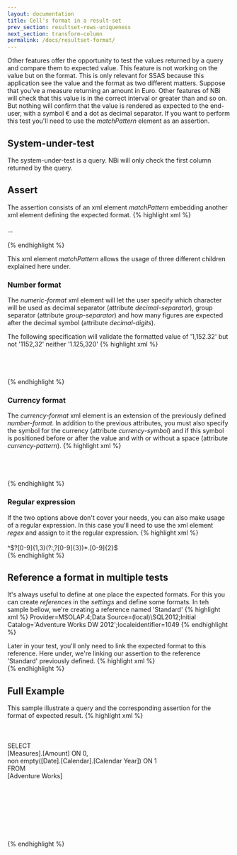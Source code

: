 ```yaml
---
layout: documentation
title: Cell's format in a result-set
prev_section: resultset-rows-uniqueness
next_section: transform-column
permalink: /docs/resultset-format/
---
```

Other features offer the opportunity to test the values returned by a query and compare them to expected value. This feature is not working on the value but on the format. This is only relevant for SSAS because this application see the value and the format as two different matters.
Suppose that you've a measure returning an amount in Euro. Other features of NBi will check that this value is in the correct interval or greater than and so on. But nothing will confirm that the value is rendered as expected to the end-user, with a symbol € and a dot as decimal separator. If you want to perform this test you'll need to use the _matchPattern_ element as an assertion.

## System-under-test

The system-under-test is a query. NBi will only check the first column returned by the query.

## Assert

The assertion consists of an xml element _matchPattern_ embedding another xml element defining the expected format.
{% highlight xml %}
<assert>  
  <matchPattern>  
    ...
  </matchPattern>  
</assert>  
{% endhighlight %}

This xml element _matchPattern_ allows the usage of three different children explained here under.

### Number format

The *numeric-format* xml element will let the user specify which character will be used as decimal separator (attribute *decimal-separator*), group separator (attribute *group-separator*) and how many figures are expected after the decimal symbol (attribute *decimal-digits*).

The following specification will validate the formatted value of '1,152.32' but not '1152,32' neither '1.125,320'
{% highlight xml %}
<assert>  
  <matchPattern>  
    <numeric-format  
      decimal-digits="2"  
      decimal-separator="."  
      group-separator=","
    />  
  </matchPattern>  
</assert>  
{% endhighlight %}

### Currency format

The *currency-format* xml element is an extension of the previously defined *number-format*. In addition to the previous attributes, you must also specify the symbol for the currency (attribute *currency-symbol*) and if this symbol is positioned before or after the value and with or without a space (attribute *currency-pattern*).
{% highlight xml %}
<assert>  
  <matchPattern>  
    <currency-format  
      currency-pattern="$n"  
      currency-symbol="$"  
      decimal-digits="2"  
      decimal-separator="."  
      group-separator=","
    />  
  </matchPattern>  
</assert>  
{% endhighlight %}

### Regular expression

If the two options above don't cover your needs, you can also make usage of a regular expression. In this case you'll need to use the xml element *regex* and assign to it the regular expression.
{% highlight xml %}
<assert>  
  <matchPattern>  
    <regex>^\$?[0-9]{1,3}(?:,?[0-9]{3})\*\.[0-9]{2}$</regex>
  </matchPattern>  
</assert>
{% endhighlight %}

## Reference a format in multiple tests

It's always useful to define at one place the expected formats. For this you can create _references_ in the _settings_ and define some formats. In teh sample bellow, we're creating a reference named 'Standard'
{% highlight xml %}
<settings>
    <default apply-to="system-under-test">
      <connectionString>Provider=MSOLAP.4;Data Source=(local)\SQL2012;Initial Catalog='Adventure Works DW 2012';localeidentifier=1049</connectionString>
    </default>
    <reference name="Standard">
      <currency-format
          currency-pattern="$n"
          currency-symbol="$"
          decimal-digits="2"
          decimal-separator="."
          group-separator=","
      />
    </reference>
</settings>
{% endhighlight %}

Later in your test, you'll only need to link the expected format to this reference. Here under, we're linking our assertion to the reference 'Standard' previously defined.
{% highlight xml %}
<assert>  
  <matchPattern>
    <currency-format
       ref="Standard"
    />
  </matchPattern>
</assert>
{% endhighlight %}

## Full Example

This sample illustrate a query and the corresponding assertion for the format of expected result.
{% highlight xml %}
<test name="'Reseller Order Count' by year" uid="0001">  
  <system-under-test>  
    <execution>  
      <query>  
        SELECT  
          [Measures].[Amount] ON 0,  
          non empty([Date].[Calendar].[Calendar Year]) ON 1  
        FROM  
          [Adventure Works]  
       </query>  
    </execution>  
  </system-under-test>  
  <assert>  
    <matchPattern>  
      <currency-format  
        currency-pattern="$n"  
        currency-symbol="$"  
        decimal-digits="2"  
        decimal-separator="."  
        group-separator=","
      />  
    </matchPattern>  
  </assert>  
</test>
{% endhighlight %}
